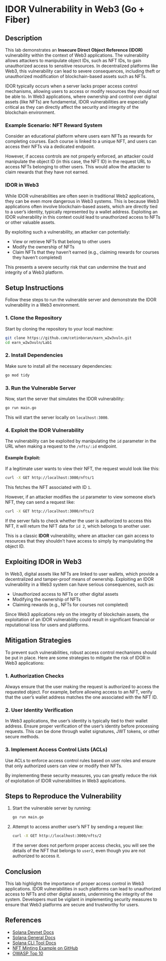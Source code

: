 # **IDOR Vulnerability in Web3 (Go + Fiber)**

## **Description**

This lab demonstrates an **Insecure Direct Object Reference (IDOR)** vulnerability within the context of Web3 applications. The vulnerability allows attackers to manipulate object IDs, such as NFT IDs, to gain unauthorized access to sensitive resources. In decentralized platforms like Web3, this vulnerability can lead to severe consequences, including theft or unauthorized modification of blockchain-based assets such as NFTs.

IDOR typically occurs when a server lacks proper access control mechanisms, allowing users to access or modify resources they should not be able to. In Web3 applications, where ownership and control over digital assets (like NFTs) are fundamental, IDOR vulnerabilities are especially critical as they can directly affect the security and integrity of the blockchain environment.

### **Example Scenario: NFT Reward System**

Consider an educational platform where users earn NFTs as rewards for completing courses. Each course is linked to a unique NFT, and users can access their NFTs via a dedicated endpoint.

However, if access controls are not properly enforced, an attacker could manipulate the object ID (in this case, the NFT ID) in the request URL to access NFTs belonging to other users. This would allow the attacker to claim rewards that they have not earned.

### **IDOR in Web3**

While IDOR vulnerabilities are often seen in traditional Web2 applications, they can be even more dangerous in Web3 systems. This is because Web3 applications often involve blockchain-based assets, which are directly tied to a user’s identity, typically represented by a wallet address. Exploiting an IDOR vulnerability in this context could lead to unauthorized access to NFTs or other valuable assets.

By exploiting such a vulnerability, an attacker can potentially:

- View or retrieve NFTs that belong to other users
- Modify the ownership of NFTs
- Claim NFTs that they haven’t earned (e.g., claiming rewards for courses they haven’t completed)

This presents a severe security risk that can undermine the trust and integrity of a Web3 platform.

## **Setup Instructions**

Follow these steps to run the vulnerable server and demonstrate the IDOR vulnerability in a Web3 environment.

### **1. Clone the Repository**

Start by cloning the repository to your local machine:

```bash
git clone https://github.com/cetinboran/earn_w2w3vuln.git
cd earn_w2w3vuln/Lab1
```

### **2. Install Dependencies**

Make sure to install all the necessary dependencies:

```bash
go mod tidy
```

### **3. Run the Vulnerable Server**

Now, start the server that simulates the IDOR vulnerability:

```bash
go run main.go
```

This will start the server locally on `localhost:3000`.

### **4. Exploit the IDOR Vulnerability**

The vulnerability can be exploited by manipulating the `id` parameter in the URL when making a request to the `/nfts/:id` endpoint.

#### **Example Exploit:**

If a legitimate user wants to view their NFT, the request would look like this:

```bash
curl -X GET http://localhost:3000/nfts/1
```

This fetches the NFT associated with ID `1`.

However, if an attacker modifies the `id` parameter to view someone else’s NFT, they can send a request like:

```bash
curl -X GET http://localhost:3000/nfts/2
```

If the server fails to check whether the user is authorized to access this NFT, it will return the NFT data for `id 2`, which belongs to another user.

This is a classic **IDOR** vulnerability, where an attacker can gain access to resources that they shouldn't have access to simply by manipulating the object ID.

## **Exploiting IDOR in Web3**

In Web3, digital assets like NFTs are linked to user wallets, which provide a decentralized and tamper-proof means of ownership. Exploiting an IDOR vulnerability in a Web3 system can have serious consequences, such as:

- Unauthorized access to NFTs or other digital assets
- Modifying the ownership of NFTs
- Claiming rewards (e.g., NFTs for courses not completed)

Since Web3 applications rely on the integrity of blockchain assets, the exploitation of an IDOR vulnerability could result in significant financial or reputational loss for users and platforms.

## **Mitigation Strategies**

To prevent such vulnerabilities, robust access control mechanisms should be put in place. Here are some strategies to mitigate the risk of IDOR in Web3 applications:

### **1. Authorization Checks**

Always ensure that the user making the request is authorized to access the requested object. For example, before allowing access to an NFT, verify that the user’s wallet address matches the one associated with the NFT ID.

### **2. User Identity Verification**

In Web3 applications, the user’s identity is typically tied to their wallet address. Ensure proper verification of the user’s identity before processing requests. This can be done through wallet signatures, JWT tokens, or other secure methods.

### **3. Implement Access Control Lists (ACLs)**

Use ACLs to enforce access control rules based on user roles and ensure that only authorized users can view or modify their NFTs.

By implementing these security measures, you can greatly reduce the risk of exploitation of IDOR vulnerabilities in Web3 applications.

## **Steps to Reproduce the Vulnerability**

1. Start the vulnerable server by running:

   ```bash
   go run main.go
   ```

2. Attempt to access another user’s NFT by sending a request like:

   ```bash
   curl -X GET http://localhost:3000/nfts/2
   ```

   If the server does not perform proper access checks, you will see the details of the NFT that belongs to `user2`, even though you are not authorized to access it.

## **Conclusion**

This lab highlights the importance of proper access control in Web3 applications. IDOR vulnerabilities in such platforms can lead to unauthorized access to NFTs and other digital assets, undermining the integrity of the system. Developers must be vigilant in implementing security measures to ensure that Web3 platforms are secure and trustworthy for users.

## **References**

- [Solana Devnet Docs](https://docs.solana.com/clusters#devnet)
- [Solana General Docs](https://solana.com/tr/docs)
- [Solana CLI Tool Docs](https://solana.com/tr/docs/intro/installation)
- [NFT Minting Example on GitHub](https://github.com/metaplex-foundation/js-examples)
- [OWASP Top 10](https://owasp.org/www-project-top-ten/)

